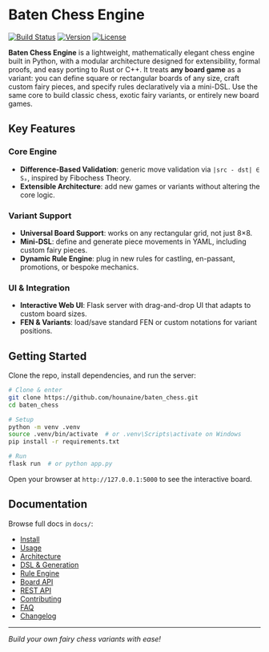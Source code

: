 # Baten Chess Engine

[![Build Status](https://img.shields.io/badge/build-passing-brightgreen)]() [![Version](https://img.shields.io/badge/version-v0.2-blue)]() [![License](https://img.shields.io/badge/license-CC--BY_NC--4.0-lightgrey)]()

**Baten Chess Engine** is a lightweight, mathematically elegant chess engine built in Python, with a modular architecture designed for extensibility, formal proofs, and easy porting to Rust or C++.
It treats **any board game** as a variant: you can define square or rectangular boards of any size, craft custom fairy pieces, and specify rules declaratively via a mini-DSL.
Use the same core to build classic chess, exotic fairy variants, or entirely new board games.

## Key Features

### Core Engine

* **Difference-Based Validation**: generic move validation via `|src - dst| ∈ Sₚ`, inspired by Fibochess Theory.
* **Extensible Architecture**: add new games or variants without altering the core logic.

### Variant Support

* **Universal Board Support**: works on any rectangular grid, not just 8×8.
* **Mini-DSL**: define and generate piece movements in YAML, including custom fairy pieces.
* **Dynamic Rule Engine**: plug in new rules for castling, en-passant, promotions, or bespoke mechanics.

### UI & Integration

* **Interactive Web UI**: Flask server with drag-and-drop UI that adapts to custom board sizes.
* **FEN & Variants**: load/save standard FEN or custom notations for variant positions.

## Getting Started

Clone the repo, install dependencies, and run the server:

```bash
# Clone & enter
git clone https://github.com/hounaine/baten_chess.git
cd baten_chess

# Setup
python -m venv .venv
source .venv/bin/activate  # or .venv\Scripts\activate on Windows
pip install -r requirements.txt

# Run
flask run  # or python app.py
```

Open your browser at `http://127.0.0.1:5000` to see the interactive board.

## Documentation

Browse full docs in `docs/`:

* [Install](docs/install.md)
* [Usage](docs/usage.md)
* [Architecture](docs/architecture.md)
* [DSL & Generation](docs/dsl.md)
* [Rule Engine](docs/rules.md)
* [Board API](docs/board_api.md)
* [REST API](docs/app_api.md)
* [Contributing](docs/contributing.md)
* [FAQ](docs/faq.md)
* [Changelog](docs/changelog.md)

---

*Build your own fairy chess variants with ease!*
